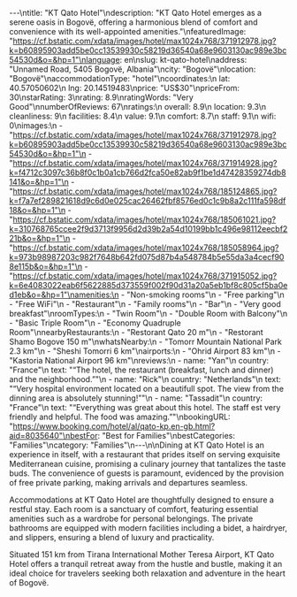 ---\ntitle: "KT Qato Hotel"\ndescription: "KT Qato Hotel emerges as a serene oasis in Bogovë, offering a harmonious blend of comfort and convenience with its well-appointed amenities."\nfeaturedImage: "https://cf.bstatic.com/xdata/images/hotel/max1024x768/371912978.jpg?k=b60895903add5be0cc13539930c58219d36540a68e9603130ac989e3bc54530d&o=&hp=1"\nlanguage: en\nslug: kt-qato-hotel\naddress: "Unnamed Road, 5405 Bogovë, Albania"\ncity: "Bogovë"\nlocation: "Bogovë"\naccommodationType: "hotel"\ncoordinates:\n  lat: 40.57050602\n  lng: 20.14519483\nprice: "US$30"\npriceFrom: 30\nstarRating: 3\nrating: 8.9\nratingWords: "Very Good"\nnumberOfReviews: 67\nratings:\n  overall: 8.9\n  location: 9.3\n  cleanliness: 9\n  facilities: 8.4\n  value: 9.1\n  comfort: 8.7\n  staff: 9.1\n  wifi: 0\nimages:\n  - "https://cf.bstatic.com/xdata/images/hotel/max1024x768/371912978.jpg?k=b60895903add5be0cc13539930c58219d36540a68e9603130ac989e3bc54530d&o=&hp=1"\n  - "https://cf.bstatic.com/xdata/images/hotel/max1024x768/371914928.jpg?k=f4712c3097c36b8f0c1b0a1cb766d2fca50e82ab9f1be1d47428359274db8141&o=&hp=1"\n  - "https://cf.bstatic.com/xdata/images/hotel/max1024x768/185124865.jpg?k=f7a7ef289821618d9c6d0e025cac26462fbf8576ed0c1c9b8a2c111fa598df18&o=&hp=1"\n  - "https://cf.bstatic.com/xdata/images/hotel/max1024x768/185061021.jpg?k=310768765ccee2f9d3713f9956d2d39b2a54d10199bb1c496e98112eecbf221b&o=&hp=1"\n  - "https://cf.bstatic.com/xdata/images/hotel/max1024x768/185058964.jpg?k=973b98987203c982f7648b642fd075d87b4a548784b5e55da3a4cecf908e115b&o=&hp=1"\n  - "https://cf.bstatic.com/xdata/images/hotel/max1024x768/371915052.jpg?k=6e4083022eab6f5622885d373559f002f90d31a20a5eb1bf8c805cf5ba0ed1eb&o=&hp=1"\namenities:\n  - "Non-smoking rooms"\n  - "Free parking"\n  - "Free WiFi"\n  - "Restaurant"\n  - "Family rooms"\n  - "Bar"\n  - "Very good breakfast"\nroomTypes:\n  - "Twin Room"\n  - "Double Room with Balcony"\n  - "Basic Triple Room"\n  - "Economy Quadruple Room"\nnearbyRestaurants:\n  - "Restorant Qato 20 m"\n  - "Restorant Shamo Bogove 150 m"\nwhatsNearby:\n  - "Tomorr Mountain National Park 2.3 km"\n  - "Sheshi Tomorri 6 km"\nairports:\n  - "Ohrid Airport 83 km"\n  - "Kastoria National Airport 96 km"\nreviews:\n  - name: "Yan"\n    country: "France"\n    text: "“The hotel, the restaurant (breakfast, lunch and dinner) and the neighborhood.”"\n  - name: "Rick"\n    country: "Netherlands"\n    text: "“Very hospital environment located on a beautifull spot. The view from the dinning area is absolutely stunning!”"\n  - name: "Tassadit"\n    country: "France"\n    text: "“Everything was great about this hotel. The staff est very friendly and helpful. The food was amazing.”"\nbookingURL: "https://www.booking.com/hotel/al/qato-kp.en-gb.html?aid=8035640"\nbestFor: "Best for Families"\nbestCategories: "Families"\ncategory: "Families"\n---\n\nDining at KT Qato Hotel is an experience in itself, with a restaurant that prides itself on serving exquisite Mediterranean cuisine, promising a culinary journey that tantalizes the taste buds. The convenience of guests is paramount, evidenced by the provision of free private parking, making arrivals and departures seamless.

Accommodations at KT Qato Hotel are thoughtfully designed to ensure a restful stay. Each room is a sanctuary of comfort, featuring essential amenities such as a wardrobe for personal belongings. The private bathrooms are equipped with modern facilities including a bidet, a hairdryer, and slippers, ensuring a blend of luxury and practicality.

Situated 151 km from Tirana International Mother Teresa Airport, KT Qato Hotel offers a tranquil retreat away from the hustle and bustle, making it an ideal choice for travelers seeking both relaxation and adventure in the heart of Bogovë.